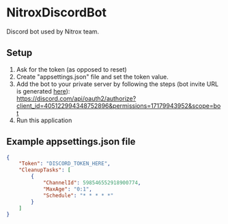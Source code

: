 # NitroxDiscordBot
Discord bot used by Nitrox team.

## Setup

1. Ask for the token (as opposed to reset)
2. Create "appsettings.json" file and set the token value.
3. Add the bot to your private server by following the steps (bot invite URL is generated [here](https://discord.com/developers/applications/405122994348752896/oauth2/url-generator)):  
https://discord.com/api/oauth2/authorize?client_id=405122994348752896&permissions=17179943952&scope=bot
4. Run this application

## Example appsettings.json file
```json
{
    "Token": "DISCORD_TOKEN_HERE",
    "CleanupTasks": [
        {
            "ChannelId": 598546552918900774,
            "MaxAge": "0:1",
            "Schedule": "* * * * *"
        }
    ]
}
```
